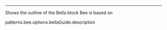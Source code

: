 ---

Shows the outline of the Bella block Bee is based on

patterns.bee.options.bellaGuide.description